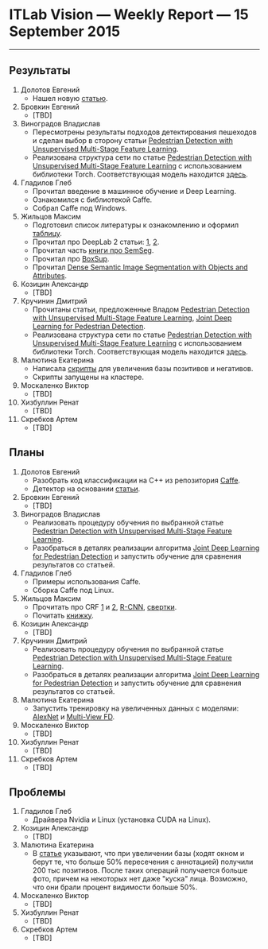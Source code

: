 # ITLab Vision — Weekly Report — 15 September 2015

----------------

## Результаты

  1. Долотов Евгений
     - Нашел новую [статью](http://arxiv.org/pdf/1508.04389.pdf).
  1. Бровкин Евгений
     - [TBD]
  1. Виноградов Владислав
     - Пересмотрены результаты подходов детектирования пешеходов 
       и сделан выбор в сторону статьи 
       [Pedestrian Detection with Unsupervised Multi-Stage Feature Learning][pd-unsupervised-feature-learning].
     - Реализована структура сети по статье 
       [Pedestrian Detection with Unsupervised Multi-Stage Feature Learning][pd-unsupervised-feature-learning] 
       с использованием библиотеки Torch. Соответствующая модель находится 
       [здесь][pd-unsupervised-feature-learning-model].
  1. Гладилов Глеб
     - Прочитал введение в машинное обучение и Deep Learning.
     - Ознакомился с библиотекой Caffe.
     - Собрал Сaffe под Windows.
  1. Жильцов Максим
     - Подготовил список литературы к ознакомлению и оформил [таблицу][semseg-overview].
     - Прочитал про DeepLab 2 статьи: [1](http://arxiv.org/pdf/1412.7062v3.pdf),
       [2](http://arxiv.org/pdf/1502.02734.pdf).
     - Прочитал часть [книги про SemSeg][semseg-book].
     - Прочитал про [BoxSup](http://arxiv.org/pdf/1503.01640.pdf).
     - Прочитал [Dense Semantic Image Segmentation with Objects and Attributes][dense-semseg].
  1. Козицин Александр
     - [TBD]
  1. Кручинин Дмитрий
     - Прочитаны статьи, предложенные Владом 
       [Pedestrian Detection with Unsupervised Multi-Stage Feature Learning][pd-unsupervised-feature-learning],
       [Joint Deep Learning for Pedestrian Detection][pd-joint-deep].
     - Реализована структура сети по статье 
       [Pedestrian Detection with Unsupervised Multi-Stage Feature Learning][pd-unsupervised-feature-learning] 
       с использованием библиотеки Torch. Соответствующая модель находится 
       [здесь][pd-unsupervised-feature-learning-model].
  1. Малютина Екатерина
     - Написала [скрипты](https://github.com/ITLab-Vision/DNN_based_detection/pull/9) 
       для увеличения базы позитивов и негативов.
     - Скрипты запущены на кластере.
  1. Москаленко Виктор
     - [TBD]
  1. Хизбуллин Ренат
     - [TBD]
  1. Скребков Артем
     - [TBD]

## Планы

  1. Долотов Евгений
     - Разобрать код классификации на C++ из репозитория 
       [Caffe](https://github.com/BVLC/caffe/tree/master/examples/cpp_classification).
     - Детектор на основании [статьи](http://arxiv.org/pdf/1502.02766.pdf).
  1. Бровкин Евгений
     - [TBD]
  1. Виноградов Владислав
     - Реализовать процедуру обучения по выбранной статье 
       [Pedestrian Detection with Unsupervised Multi-Stage Feature Learning][pd-unsupervised-feature-learning].
     - Разобраться в деталях реализации алгоритма 
       [Joint Deep Learning for Pedestrian Detection][pd-joint-deep] 
       и запустить обучение для сравнения результатов со статьей.
  1. Гладилов Глеб
     - Примеры использования Caffe.
     - Сборка Caffe под Linux.
  1. Жильцов Максим
     - Прочитать про CRF [1][crf-paper-1] и [2][crf-paper-2], [R-CNN][r-cnn-paper],
       [свертки][conv-paper].
     - Почитать [книжку][semseg-book].
  1. Козицин Александр
     - [TBD]
  1. Кручинин Дмитрий
     - Реализовать процедуру обучения по выбранной статье 
       [Pedestrian Detection with Unsupervised Multi-Stage Feature Learning][pd-unsupervised-feature-learning].
     - Разобраться в деталях реализации алгоритма 
       [Joint Deep Learning for Pedestrian Detection][pd-joint-deep]
       и запустить обучение для сравнения результатов со статьей.
  1. Малютина Екатерина
     - Запустить тренировку на увеличенных данных с моделями: 
       [AlexNet][AlexNet-model] и [Multi-View FD][fd-multi-view-model].
  1. Москаленко Виктор
     - [TBD]
  1. Хизбуллин Ренат
     - [TBD]
  1. Скребков Артем
     - [TBD]

## Проблемы

  1. Гладилов Глеб
     - Драйвера Nvidia и Linux (установка CUDA на Linux).
  1. Козицин Александр
     - [TBD]
  1. Малютина Екатерина
     - В [статье](http://arxiv.org/pdf/1502.02766.pdf) указывают, 
       что при увеличении базы (ходят окном и берут те, что больше 50% пересечения
       с аннотацией) получили 200 тыс позитивов. После таких операций получается
       больше фото, причем на некоторых нет даже "куска" лица. Возможно,
       что они брали процент видимости больше 50%. 
  1. Москаленко Виктор
     - [TBD]
  1. Хизбуллин Ренат
     - [TBD]
  1. Скребков Артем
     - [TBD]


<!-- LINKS -->
[pd-unsupervised-feature-learning]: http://cs.nyu.edu/~sermanet/papers/sermanet-cvpr-13.pdf
[pd-unsupervised-feature-learning-model]: https://github.com/ITLab-Vision/pedestrian-detection/blob/master/unsup-conv-net/model.lua
[semseg-overview]: https://docs.google.com/spreadsheets/d/1KKh09EpOMzcag-oXuLhEN850g1efXKFEile5CznVSSo
[pd-joint-deep]: http://www.ee.cuhk.edu.hk/~wlouyang/projects/ouyangWiccv13Joint/index.html
[semseg-book]: http://oai.dtic.mil/oai/oai?verb=getRecord&metadataPrefix=html&identifier=ADA083283
[dense-semseg]: http://www.cv-foundation.org/openaccess/content_cvpr_2014/papers/Zheng_Dense_Semantic_Image_2014_CVPR_paper.pdf
[crf-paper-1]: http://graphics.stanford.edu/projects/densecrf/densecrf_nips2011.pdf
[crf-paper-2]: http://machinelearning.wustl.edu/mlpapers/paper_files/icml2013_kraehenbuehl13.pdf
[r-cnn-paper]: http://arxiv.org/pdf/1311.2524.pdf
[conv-paper]: http://habrahabr.ru/company/nordavind/blog/253859
[AlexNet-model]: https://github.com/DolotovEvgeniy/face-detection-model/blob/master/bvlc_alexnet/train_val.prototxt
[fd-multi-view-model]: https://github.com/DolotovEvgeniy/face-detection-model/blob/master/ddfd_alexnet/conv_train_val.prototxt